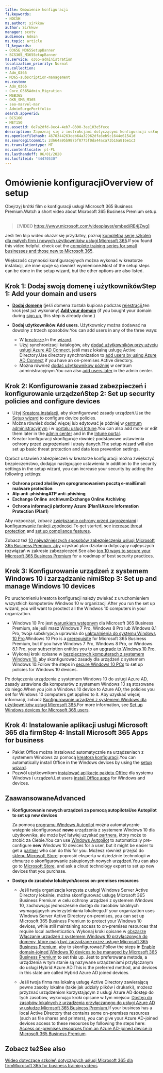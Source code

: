 ```yaml
---
title: Omówienie konfiguracji
f1.keywords:
- NOCSH
ms.author: sirkkuw
author: Sirkkuw
manager: scotv
audience: Admin
ms.topic: article
f1_keywords:
- O365E_M365SetupBanner
- BCS365_M365SetupBanner
ms.service: o365-administration
localization_priority: Normal
ms.collection:
- Adm_O365
- M365-subscription-management
ms.custom:
- Adm_O365
- Core_O365Admin_Migration
- MSB365
- OKR_SMB_M365
- seo-marvel-mar
- AdminSurgePortfolio
search.appverid:
- BCS160
- MET150
ms.assetid: 6e7a2dfd-8ec4-4eb7-8390-3ee103e5fece
description: Zapoznaj się z instrukcjami dotyczącymi konfiguracji usługi Microsoft 365 Business Premium, od subskrybowania, dodawania domeny i użytkowników, konfigurowania zasad zabezpieczeń i nie tylko.
ms.openlocfilehash: 4670344263ceb64a32962dfa6eb9c1644e61541d
ms.sourcegitcommit: 2d664a95b9875f0775f0da44aca73b16a816e1c3
ms.translationtype: MT
ms.contentlocale: pl-PL
ms.lasthandoff: 06/01/2020
ms.locfileid: "44470530"
---
```

# <a name="overview-of-setup"></a><span data-ttu-id="6e197-103">Omówienie konfiguracji</span><span class="sxs-lookup"><span data-stu-id="6e197-103">Overview of setup</span></span>

<span data-ttu-id="6e197-104">Obejrzyj krótki film o konfiguracji usługi Microsoft 365 Business Premium.</span><span class="sxs-lookup"><span data-stu-id="6e197-104">Watch a short video about Microsoft 365 Business Premium setup.</span></span><br><br>

> [!VIDEO https://www.microsoft.com/videoplayer/embed/RE4jZwg] 

<span data-ttu-id="6e197-105">Jeśli ten klip wideo okazał się przydatny, poznaj [kompletną serię szkoleń dla małych firm i nowych użytkowników usługi Microsoft 365](https://support.office.com/article/6ab4bbcd-79cf-4000-a0bd-d42ce4d12816).</span><span class="sxs-lookup"><span data-stu-id="6e197-105">If you found this video helpful, check out the [complete training series for small businesses and those new to Microsoft 365](https://support.office.com/article/6ab4bbcd-79cf-4000-a0bd-d42ce4d12816).</span></span>

<span data-ttu-id="6e197-106">Większość czynności konfiguracyjnych można wykonać w kreatorze instalacji, ale inne opcje są również wymienione.</span><span class="sxs-lookup"><span data-stu-id="6e197-106">Most of the setup steps can be done in the setup wizard, but the other options are also listed.</span></span>

## <a name="step-1-add-your-domain-and-users"></a><span data-ttu-id="6e197-107">Krok 1: Dodaj swoją domenę i użytkowników</span><span class="sxs-lookup"><span data-stu-id="6e197-107">Step 1: Add your domain and users</span></span>

   - <span data-ttu-id="6e197-108">**[Dodaj domenę](set-up.md#add-your-domain-to-personalize-sign-in)** (jeśli domena została kupiona podczas [rejestracji,](sign-up.md)ten krok jest już wykonany).</span><span class="sxs-lookup"><span data-stu-id="6e197-108">**[Add your domain](set-up.md#add-your-domain-to-personalize-sign-in)** (if you bought your domain during [sign up](sign-up.md), this step is already done.)</span></span>

   - <span data-ttu-id="6e197-109">**Dodaj użytkowników**.</span><span class="sxs-lookup"><span data-stu-id="6e197-109">**Add users**.</span></span> <span data-ttu-id="6e197-110">Użytkownicy można dodawać na dowolny z trzech sposobów:</span><span class="sxs-lookup"><span data-stu-id="6e197-110">You can add users in any of the three ways:</span></span>
        - <span data-ttu-id="6e197-111">W [kreatorze](set-up.md#add-users-in-the-wizard).</span><span class="sxs-lookup"><span data-stu-id="6e197-111">In the [wizard](set-up.md#add-users-in-the-wizard).</span></span>
        - <span data-ttu-id="6e197-112">Użyj synchronizacji katalogów, aby [dodać użytkowników przy użyciu usługi Azure AD Connect,](https://docs.microsoft.com/office365/enterprise/set-up-directory-synchronization) jeśli masz lokalną usługę Active Directory.</span><span class="sxs-lookup"><span data-stu-id="6e197-112">Use directory synchronization to [add users by using Azure AD Connect](https://docs.microsoft.com/office365/enterprise/set-up-directory-synchronization) if you have an on-premises Active directory.</span></span>
        - <span data-ttu-id="6e197-113">Można również [dodać użytkowników później](add-users-m365b.md) w centrum administracyjnym.</span><span class="sxs-lookup"><span data-stu-id="6e197-113">You can also [add users later](add-users-m365b.md) in the admin center.</span></span>
## <a name="step-2-set-up-security-policies-and-configure-devices"></a><span data-ttu-id="6e197-114">Krok 2: Konfigurowanie zasad zabezpieczeń i konfigurowanie urządzeń</span><span class="sxs-lookup"><span data-stu-id="6e197-114">Step 2: Set up security policies and configure devices</span></span> 

  - <span data-ttu-id="6e197-115">Użyj [Kreatora instalacji,](set-up.md#protect-your-organization) aby skonfigurować zasady urządzeń.</span><span class="sxs-lookup"><span data-stu-id="6e197-115">Use the [Setup wizard](set-up.md#protect-your-organization) to configure device policies.</span></span> 
  - <span data-ttu-id="6e197-116">Można również dodać więcej lub edytować je później w [centrum administracyjnym](view-policies-and-devices.md) i w [portalu usługi Intune](https://docs.microsoft.com/intune/tutorial-walkthrough-intune-portal).</span><span class="sxs-lookup"><span data-stu-id="6e197-116">You can also add more or edit them later in the [admin center](view-policies-and-devices.md) and in the [Intune portal](https://docs.microsoft.com/intune/tutorial-walkthrough-intune-portal).</span></span>
  - <span data-ttu-id="6e197-117">Kreator konfiguracji skonfiguruje również podstawowe ustawienia ochrony przed zagrożeniami i utraty danych.</span><span class="sxs-lookup"><span data-stu-id="6e197-117">The setup wizard will also set up basic threat protection and data loss prevention settings.</span></span>
  
  <span data-ttu-id="6e197-118">Oprócz ustawień zabezpieczeń w kreatorze konfiguracji można zwiększyć bezpieczeństwo, dodając następujące ustawienia:</span><span class="sxs-lookup"><span data-stu-id="6e197-118">In addition to the security settings in the setup wizard, you can increase your security by adding the following settings:</span></span>

- <span data-ttu-id="6e197-119">**Ochrona przed złośliwym oprogramowaniem pocztą e-mail**</span><span class="sxs-lookup"><span data-stu-id="6e197-119">**Email malware protection**</span></span>
- <span data-ttu-id="6e197-120">**Atp anti-phishing**</span><span class="sxs-lookup"><span data-stu-id="6e197-120">**ATP anti-phishing**</span></span>
- <span data-ttu-id="6e197-121">**Exchange Online  archiwum**</span><span class="sxs-lookup"><span data-stu-id="6e197-121">**Exchange Online Archiving**</span></span>
- <span data-ttu-id="6e197-122">**Ochrona informacji platformy Azure (Plan1)**</span><span class="sxs-lookup"><span data-stu-id="6e197-122">**Azure Information Protection (Plan1**)</span></span>

<span data-ttu-id="6e197-123">Aby rozpocząć, zobacz [zwiększanie ochrony przed zagrożeniami](increase-threat-protection.md) i [konfigurowanie funkcji zgodności](set-up-compliance.md).</span><span class="sxs-lookup"><span data-stu-id="6e197-123">To get started, see [increase threat protection](increase-threat-protection.md) and [set up compliance features](set-up-compliance.md).</span></span>

<span data-ttu-id="6e197-124">Zobacz też [10 najważniejszych sposobów zabezpieczenia usługi Microsoft 365 Business Premium, aby](https://docs.microsoft.com/office365/admin/security-and-compliance/secure-your-business-data) uzyskać plan działania dotyczący najlepszych rozwiązań w zakresie zabezpieczeń.</span><span class="sxs-lookup"><span data-stu-id="6e197-124">See also [top 10 ways to secure your Microsoft 365 Business Premium](https://docs.microsoft.com/office365/admin/security-and-compliance/secure-your-business-data) for a roadmap of best security practices.</span></span>

## <a name="step-3-set-up-and-manage-windows-10-devices"></a><span data-ttu-id="6e197-125">Krok 3: Konfigurowanie urządzeń z systemem Windows 10 i zarządzanie nimi</span><span class="sxs-lookup"><span data-stu-id="6e197-125">Step 3: Set up and manage Windows 10 devices</span></span>

<span data-ttu-id="6e197-126">Po uruchomieniu kreatora konfiguracji należy zwlekać z uruchomieniem wszystkich komputerów Windwos 10 w organizacji.</span><span class="sxs-lookup"><span data-stu-id="6e197-126">After you run the set up wizard, you will want to proctect all the Windwos 10 computers in your organization.</span></span>
  
- <span data-ttu-id="6e197-127">Windows 10 Pro jest [warunkiem wstępnym](pre-requisites-for-data-protection.md) dla Microsoft 365 Business Premium, ale jeśli masz Windows 7 Pro, Windows 8 Pro lub Windows 8.1 Pro, twoja subskrypcja uprawnia do [uaktualnienia do systemu Windows 10 Pro](https://docs.microsoft.com/microsoft-365/business/upgrade-to-windows-pro-creators-update).</span><span class="sxs-lookup"><span data-stu-id="6e197-127">Windows 10 Pro is a [prerequisite](pre-requisites-for-data-protection.md) for Microsoft 365 Business Premium, but if you have Windows 7 Pro, Windows 8 Pro, or Windows 8.1 Pro, your subscription entitles you to an [upgrade to  Windows 10 Pro](https://docs.microsoft.com/microsoft-365/business/upgrade-to-windows-pro-creators-update).</span></span>
- <span data-ttu-id="6e197-128">Wykonaj kroki opisane w [bezpiecznych komputerach z systemem Windows 10,](secure-win-10-pcs.md) aby skonfigurować zasady dla urządzeń z systemem Windows 10.</span><span class="sxs-lookup"><span data-stu-id="6e197-128">Follow the steps in [secure Windows 10 PCs](secure-win-10-pcs.md) to set up policies for Windows 10 devices.</span></span>

<span data-ttu-id="6e197-129">Po dołączeniu urządzenia z systemem Windows 10 do usługi Azure AD, zasady ustawione dla komputerów z systemem Windows 10 są stosowane do niego.</span><span class="sxs-lookup"><span data-stu-id="6e197-129">When you join a Windows 10 device to Azure AD, the policies you set for Windows 10 computers get applied to it.</span></span> <span data-ttu-id="6e197-130">Aby uzyskać więcej informacji, zobacz [Konfigurowanie urządzeń z systemem Windows dla użytkowników usługi Microsoft 365](set-up-windows-devices.md).</span><span class="sxs-lookup"><span data-stu-id="6e197-130">For more information, see [Set up Windows devices for Microsoft 365 users](set-up-windows-devices.md).</span></span>

## <a name="step-4-install-microsoft-365-apps-for-business"></a><span data-ttu-id="6e197-131">Krok 4: Instalowanie aplikacji usługi Microsoft 365 dla firm</span><span class="sxs-lookup"><span data-stu-id="6e197-131">Step 4: Install Microsoft 365 Apps for business</span></span>
- <span data-ttu-id="6e197-132">Pakiet Office można instalować automatycznie na urządzeniach z systemem Windows za pomocą [kreatora konfiguracji](set-up.md#deploy-office-365-client-apps).</span><span class="sxs-lookup"><span data-stu-id="6e197-132">You can automatically install Office in the Windows devices by using the [setup wizard](set-up.md#deploy-office-365-client-apps).</span></span>
- <span data-ttu-id="6e197-133">Pozwól użytkownikom [instalować aplikacje pakietu Office](https://docs.microsoft.com/office365/admin/setup/install-applications) dla systemu Windows i urządzeń.</span><span class="sxs-lookup"><span data-stu-id="6e197-133">Let users [install Office apps](https://docs.microsoft.com/office365/admin/setup/install-applications) for Windows and devices.</span></span>
     
## <a name="advanced"></a><span data-ttu-id="6e197-134">Zaawansowane</span><span class="sxs-lookup"><span data-stu-id="6e197-134">Advanced</span></span>
- <span data-ttu-id="6e197-135">**Konfigurowanie nowych urządzeń za pomocą autopilota**</span><span class="sxs-lookup"><span data-stu-id="6e197-135">**Use Autopilot to set up new devices**</span></span>
            
     <span data-ttu-id="6e197-136">Za pomocą [programu Windows Autopilot](add-autopilot-devices-and-profile.md) można automatycznie wstępnie skonfigurować **nowe** urządzenia z systemem Windows 10 dla użytkownika, ale może być łatwiej uzyskać [partnera,](https://www.microsoft.com/solution-providers/search) który może to zrobić za Ciebie.</span><span class="sxs-lookup"><span data-stu-id="6e197-136">You can use [Windows Autopilot](add-autopilot-devices-and-profile.md) to automatically pre-configure **new** Windows 10 devices for a user, but it might be easier to get a [partner](https://www.microsoft.com/solution-providers/search) who can do this for you.</span></span> <span data-ttu-id="6e197-137">Możesz również przejść do [sklepu Microsoft Store](https://go.microsoft.com/fwlink/?linkid=874598)i poprosić eksperta w dziedzinie technologii w chmurze o skonfigurowanie zakupionych nowych urządzeń.</span><span class="sxs-lookup"><span data-stu-id="6e197-137">You can also go to [Microsoft Store](https://go.microsoft.com/fwlink/?linkid=874598), and ask a cloud technology expert to set up new devices that you purchase.</span></span>

- <span data-ttu-id="6e197-138">**Dostęp do zasobów lokalnych**</span><span class="sxs-lookup"><span data-stu-id="6e197-138">**Access on-premises resources**</span></span>

     - <span data-ttu-id="6e197-139">Jeśli twoja organizacja korzysta z usługi Windows Server Active Directory lokalnie, można skonfigurować usługę Microsoft 365 Business Premium w celu ochrony urządzeń z systemem Windows 10, zachowując jednocześnie dostęp do zasobów lokalnych wymagających uwierzytelniania lokalnego.</span><span class="sxs-lookup"><span data-stu-id="6e197-139">If your organization uses Windows Server Active Directory on-premises, you can set up Microsoft 365 Business Premium to protect your Windows 10 devices, while still maintaining access to on-premises resources that require local authentication.</span></span> <span data-ttu-id="6e197-140">Wykonaj kroki opisane w [obszarze Włączanie urządzeń z systemem Windows 10 przyłączonych do domeny, które mają być zarządzane przez usługę Microsoft 365 Business Premium,](manage-windows-devices.md) aby to skonfigurować.</span><span class="sxs-lookup"><span data-stu-id="6e197-140">Follow the steps in [Enable domain-joined Windows 10 devices to be managed by Microsoft 365 Business Premium](manage-windows-devices.md) to set this up.</span></span> <span data-ttu-id="6e197-141">Jest to preferowana metoda, a urządzenia w tym stanie są nazywane urządzeniami przyłączanym do usługi Hybrid Azure AD.</span><span class="sxs-lookup"><span data-stu-id="6e197-141">This is the preferred method, and devices in this state are called Hybrid Azure AD joined devices.</span></span>

    - <span data-ttu-id="6e197-142">Jeśli twoja firma ma lokalną usługę Active Directory zawierającą pewne zasoby lokalne (takie jak udziały plików i drukarki), możesz przyznać urządzeniom korzystającym z usługi Azure AD dostęp do tych zasobów, wykonując kroki opisane w tym miejscu: [Dostęp do zasobów lokalnych z urządzenia przyłączanego do usługi Azure AD w usłudze Microsoft 365 Business Premium.](access-resources.md)</span><span class="sxs-lookup"><span data-stu-id="6e197-142">If your business has a local Active Directory that contains some on-premises resources (such as file shares and printers), you can give your Azure AD-joined devices access to these resources by following the steps here: [Access on-premises resources from an Azure AD-joined device in Microsoft 365 Business Premium](access-resources.md).</span></span>

## <a name="see-also"></a><span data-ttu-id="6e197-143">Zobacz też</span><span class="sxs-lookup"><span data-stu-id="6e197-143">See also</span></span>

[<span data-ttu-id="6e197-144">Wideo dotyczące szkoleń dotyczących usługi Microsoft 365 dla firm</span><span class="sxs-lookup"><span data-stu-id="6e197-144">Microsoft 365 for business training videos</span></span>](https://support.office.com/article/6ab4bbcd-79cf-4000-a0bd-d42ce4d12816)
